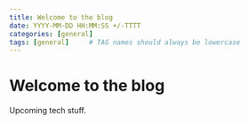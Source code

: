 ```yaml
---
title: Welcome to the blog
date: YYYY-MM-DD HH:MM:SS +/-TTTT
categories: [general]
tags: [general]     # TAG names should always be lowercase
---
```


# Welcome to the blog
Upcoming tech stuff. 